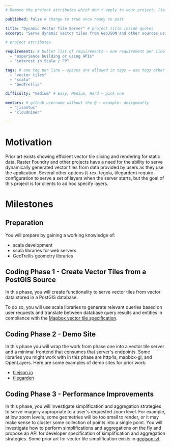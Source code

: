 ```yaml
---
# Remove the project attributes which don't apply to your project. (ie: if no issues, delete the issues section)

published: false # change to true once ready to post

title: "Dynamic Vector Tile Server" # project title inside quotes
excerpt: "Serve dynamic vector tiles from GeoJSON and other sources using GeoTrellis" # shows on project list page

# project attributes

requirements: # bullet list of requirements – one requirement per line – follow below format
  - "experience building or using APIs"
  - "interest in Scala / FP"

tags: # one tag per line – spaces are allowed in tags – use tags other posts use
  - "vector tiles"
  - "scala"
  - "GeoTrellis"

difficulty: "medium" # Easy, Medium, Hard – pick one

mentors: # github username without the @ – example: designmatty
  - "jisantuc"
  - "cloudniner"
  
---
```


# Motivation

Prior art exists showing efficient vector tile slicing and rendering for static data. Raster Foundry and other projects have a need for the ability to serve dynamically generated vector tiles from data provided by users as they use the application. Several other options (t-rex, tegola, tilegarden) require configuration to serve a set of layers when the server starts, but the goal of this project is for clients to ad hoc specify layers.

# Milestones

## Preparation

You will prepare by gaining a working knowledge of:

  - scala development
  - scala libraries for web servers
  - GeoTrellis geometry libraries

## Coding Phase 1 - Create Vector Tiles from a PostGIS Source

In this phase, you will create functionality to serve vector tiles from vector data stored in a PostGIS database. 

To do so, you will use scala libraries to generate relevant queries based on user requests and translate between database query results and entities in compliance with the [Mapbox vector tile specification](https://docs.mapbox.com/vector-tiles/reference/).

## Coding Phase 2 - Demo Site

In this phase you will wrap the work from phase one into a vector tile server and a minimal frontend that consumes that server's endpoints. Some libraries you might work with in this phase are http4s, mapbox-gl, and OpenLayers. Here are some examples of demo sites for prior work:

- [tilejson.io](https://tilejson.io/)
- [tilegarden](https://azavea.github.io/tilegarden/demo/vector.html)

## Coding Phase 3 - Performance Improvements

In this phase, you will investigate simplification and aggregation strategies to serve imagery appropriate to a user's requested zoom level. For example, at low zoom levels, some geometries will be too small to render, or it may make sense to cluster some collection of points into a single point. You will investigate how to perform simplifications and aggregations on the fly and propose an API for developer specification of simplification and aggregation strategies. Some prior art for vector tile simplification exists in [geojson-vt](https://github.com/mapbox/geojson-vt).
